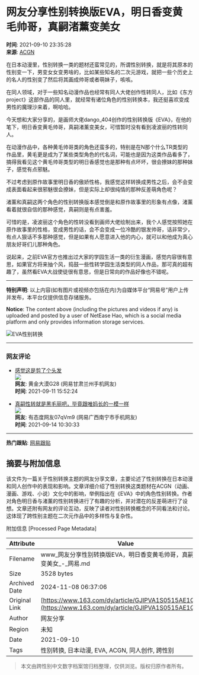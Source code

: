 # 网友分享性别转换版EVA，明日香变黄毛帅哥，真嗣渚薰变美女

**时间**: 2021-09-10 23:35:28  
**来源**: [ACGN](https://www.163.com/dy/media/T1472697679553.html)  

在日本动漫里，性别转换一类的题材还蛮常见的，所谓性别转换，就是将其原本的性别变一下，男变女女变男啥的，比如某些知名的二次元游戏，就把一些个历史上的名人的性别变了然后将其画成帅哥或者萌妹子，咳咳。

在同人领域，对于一些知名动漫作品也经常有同人大佬创作性转同人，比如《东方project》这部作品的同人里，就经常有诸位角色的性别转换本，我还挺喜欢变成男性的魔理沙来着，啊哈哈。

今天想和大家分享的，是画师大佬dango_404创作的性别转换版《EVA》，在他的笔下，明日香变黄毛帅哥，真嗣渚薰变美女，可惜暂时没有看到凌波丽的性转同人。

在动漫作品中，各种黄毛帅哥类的角色还蛮多的，特别是在N那个什么TR类型的作品里，黄毛更是成为了某些类型角色的代名词，可能也是因为这类作品看多了，搞得我看见这个黄毛帅哥类型的明日香感觉也是那种有点坏坏，很会撩妹的那种妹子，感觉有点邪魅。

不过考虑到原作故事里明日香的傲娇性格，我感觉这样转换成男性之后，会不会变成表面看起来很邪魅很会撩妹，但是实际上却很纯情的那种反差萌角色呢？

渚薰和真嗣这两个角色的性别转换版本感觉倒是和原作故事里的形象有点像，渚薰看着就很自信的那种感觉，真嗣则是有点害羞。

可惜的是，凌波丽这个角色的性转没看到画师大佬绘制出来，我个人感觉按照她在原作故事里的性格，变成男性的话，会不会变成一位冷酷的银发帅哥，话非常少，有点人狠话不多那种感觉，但是如果有人愿意进入他的内心，就可以和他成为真心朋友好哥们儿那种角色。

说起来，之前EVA官方也推出过大家的学园生活一类的衍生漫画，感觉内容很有意思，如果官方将来抽个风，捣鼓一些性转学园生活类型的同人作品，那可真的超有趣了，虽然看EVA大战使徒很有意思，但是日常向的作品好像也不错呢。

---

**特别声明**: 以上内容(如有图片或视频亦包括在内)为自媒体平台“网易号”用户上传并发布，本平台仅提供信息存储服务。

**Notice**: The content above (including the pictures and videos if any) is uploaded and posted by a user of NetEase Hao, which is a social media platform and only provides information storage services.

![EVA性别转换](http://cms-bucket.nosdn.127.net/407eaa6f7ade4349ad66735e18828bd220161223121214.jpg)

---

### 网友评论

- [感觉这是剪了个头发](https://comment.tie.163.com/GJIPVA1S0515AE1Q.html)  
  ![](http://mobilepics.ws.126.net/8d57efd6ca31fcc84bf4fd2714c89bc90499.png)  
  **网友**: 黄金大漠G28 (网易甘肃兰州手机网友)  
  **时间**: 2021-09-11 15:52:24  

- [真嗣性转就是黑毛丽吧，毕竟跟唯妈长的一模一样](https://comment.tie.163.com/GJIPVA1S0515AE1Q.html)  
  ![](http://cms-bucket.ws.126.net/2020/0309/5f434be1j00q6vvo50003c2003o003om00690069.jpg)  
  **网友**: 有态度网友07qVm9 (网易广西南宁市手机网友)  
  **时间**: 2021-09-14 10:30:33  

---

**热门跟贴**: [网易跟贴](https://comment.tie.163.com/GJIPVA1S0515AE1Q.html)

## 摘要与附加信息

<!-- tcd_abstract -->
该文件为一篇关于性别转换主题的网友分享文章，主要论述了性别转换在日本动漫和同人创作中的表现和影响。文章详细介绍了性别转换这类题材在ACGN（动画、漫画、游戏、小说）文化中的影响，举例指出在《EVA》中的角色性别转换。作者对角色明日香与渚薰的性别转换进行了有趣的分析，并对潜在的反差萌进行了设想。文章还附有网友的评论互动，反映了读者对性别转换概念的不同看法和讨论。这体现了跨性别主题在二次元作品中的多样性与复杂性。
<!-- tcd_abstract_end -->

附加信息 [Processed Page Metadata]

| Attribute       | Value                                  |
|-----------------|----------------------------------------|
| Filename        | www_网友分享性别转换版EVA，明日香变黄毛帅哥，真嗣渚薰变美女_-_网易.md                             |
| Size            | 3528 bytes                           |
| Archived Date   | 2024-11-08 06:37:06                             |
| Original Link   | [https://www.163.com/dy/article/GJIPVA1S0515AE1Q.html](https://www.163.com/dy/article/GJIPVA1S0515AE1Q.html)                       |
| Author          | 网友分享                               |
| Region          | 未知                               |
| Date            | 2021-09-10                                 |
| Tags            | 性别转换, 日本动漫, EVA, ACGN, 同人创作, 跨性别                                 |
>
> 本文由跨性别中文数字档案馆归档整理，仅供浏览。版权归原作者所有。
>